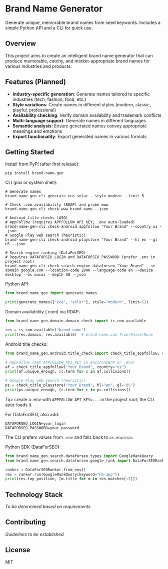 # Brand Name Generator

Generate unique, memorable brand names from seed keywords. Includes a simple Python API and a CLI for quick use.

## Overview

This project aims to create an intelligent brand name generator that can produce memorable, catchy, and market-appropriate brand names for various industries and products.

## Features (Planned)

- **Industry-specific generation**: Generate names tailored to specific industries (tech, fashion, food, etc.)
- **Style variations**: Create names in different styles (modern, classic, playful, professional)
- **Availability checking**: Verify domain availability and trademark conflicts
- **Multi-language support**: Generate names in different languages
- **Semantic analysis**: Ensure generated names convey appropriate meanings and emotions
- **Export functionality**: Export generated names in various formats

## Getting Started

Install from PyPI (after first release):
```
pip install brand-name-gen
```

CLI (pixi or system shell):
```
# Generate names
brand-name-gen-cli generate eco solar --style modern --limit 5

# Check .com availability (RDAP) and probe www
brand-name-gen-cli check-www brand-name --json

# Android title checks (ASO)
# AppFollow (requires APPFOLLOW_API_KEY; .env auto-loaded)
brand-name-gen-cli check-android appfollow "Your Brand" --country us --json
# Google Play web search (heuristic)
brand-name-gen-cli check-android playstore "Your Brand" --hl en --gl US --json

# Search engine ranking (DataForSEO)
# Requires DATAFORSEO_LOGIN and DATAFORSEO_PASSWORD (prefer .env in project root)
brand-name-gen-cli check-search-engine dataforseo "Your Brand" --se-domain google.com --location-code 2840 --language-code en --device desktop --os macos --depth 50 --json
```

Python API:
```python
from brand_name_gen import generate_names

print(generate_names(["eco", "solar"], style="modern", limit=5))
```

Domain availability (.com) via RDAP:
```python
from brand_name_gen.domain.domain_check import is_com_available

res = is_com_available("brand-name")
print(res.domain, res.available)  # brand-name.com True/False/None
```

Android title checks:
```python
from brand_name_gen.android.title_check import check_title_appfollow, check_title_playstore

# AppFollow (set APPFOLLOW_API_KEY in environment or .env)
af = check_title_appfollow("Your Brand", country="us")
print(af.unique_enough, [c.term for c in af.collisions])

# Google Play web search (heuristic)
ps = check_title_playstore("Your Brand", hl="en", gl="US")
print(ps.unique_enough, [c.term for c in ps.collisions])
```

Tip: create a .env with `APPFOLLOW_API_KEY=...` in the project root; the CLI auto-loads it.

For DataForSEO, also add:
```
DATAFORSEO_LOGIN=your_login
DATAFORSEO_PASSWORD=your_password
```
The CLI prefers values from `.env` and falls back to `os.environ`.

Python SDK (DataForSEO):
```python
from brand_name_gen.search.dataforseo.types import GoogleRankQuery
from brand_name_gen.search.dataforseo.google_rank import DataForSEORanker

ranker = DataForSEORanker.from_env()
res = ranker.run(GoogleRankQuery(keyword="hb-app"))
print(res.top_position, [m.title for m in res.matches[:5]])
```

## Technology Stack

*To be determined based on requirements*

## Contributing

*Guidelines to be established*

## License

MIT
